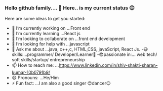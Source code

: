 ### Hello github family.... 👏 Here.. is my current status 😊


Here are some ideas to get you started:

- 🔭 I’m currently working on ...Front end
- 🌱 I’m currently learning ...React js 
- 👯 I’m looking to collaborate on ...front end development
- 🤔 I’m looking for help with ...javascript
- 💬 Ask me about ...java, c++,c, HTML,CSS, javaScript, React Js.
-😃skills:...programmer/ Developer/Learner🙂
-😎passionate in:... web tech/ soft skills/startup/ entrepreneurship
- 📫 How to reach me: ...https://www.linkedin.com/in/shiv-shakti-sharan-kumar-10b0791b9/
- 😄 Pronouns: ...He/Him
- ⚡ Fun fact: ...I am also a good singer 😍dancer😉


